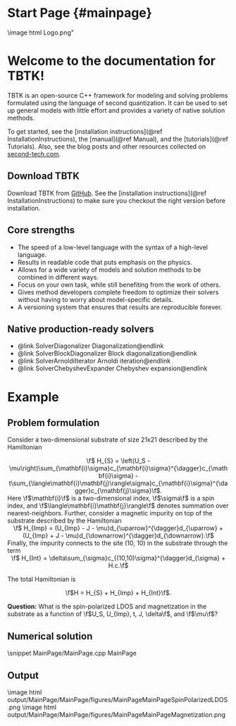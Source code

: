 # Start Page {#mainpage}

\image html Logo.png"

# Welcome to the documentation for TBTK!
TBTK is an open-source C++ framework for modeling and solving problems formulated using the language of second quantization.
It can be used to set up general models with little effort and provides a variety of native solution methods.

To get started, see the [installation instructions](@ref InstallationInstructions), the [manual](@ref Manual), and the [tutorials](@ref Tutorials).
Also, see the blog posts and other resources collected on [second-tech.com](http://second-tech.com/wordpress/index.php/tbtk/).

## Download TBTK
Download TBTK from [GitHub](https://github.com/dafer45/TBTK).
See the [installation instructions](@ref InstallationInstructions) to make sure you checkout the right version before installation.

## Core strengths
- The speed of a low-level language with the syntax of a high-level language.
- Results in readable code that puts emphasis on the physics.
- Allows for a wide variety of models and solution methods to be combined in different ways.
- Focus on your own task, while still benefiting from the work of others.
- Gives method developers complete freedom to optimize their solvers without having to worry about model-specific details.
- A versioning system that ensures that results are reproducible forever.

## Native production-ready solvers
- @link SolverDiagonalizer Diagonalization@endlink
- @link SolverBlockDiagonalizer Block diagonalization@endlink
- @link SolverArnoldiIterator Arnoldi iteration@endlink
- @link SolverChebyshevExpander Chebyshev expansion@endlink

# Example
## Problem formulation
Consider a two-dimensional substrate of size 21x21 described by the Hamiltonian
<center>\f$ H_{S} = \left(U_S - \mu\right)\sum_{\mathbf{i}\sigma}c_{\mathbf{i}\sigma}^{\dagger}c_{\mathbf{i}\sigma} - t\sum_{\langle\mathbf{i}\mathbf{j}\rangle\sigma}c_{\mathbf{i}\sigma}^{\dagger}c_{\mathbf{j}\sigma}\f$.</center>
Here \f$\mathbf{i}\f$ is a two-dimensional index, \f$\sigma\f$ is a spin index, and \f$\langle\mathbf{i}\mathbf{j}\rangle\f$ denotes summation over nearest-neighbors.
Further, consider a magnetic impurity on top of the substrate described by the Hamiltonian
<center>\f$ H_{Imp} = (U_{Imp} - J - \mu)d_{\uparrow}^{\dagger}d_{\uparrow} + (U_{Imp} + J - \mu)d_{\downarrow}^{\dagger}d_{\downarrow}.\f$</center>
Finally, the impurity connects to the site (10, 10) in the substrate through the term
<center>\f$ H_{Int} = \delta\sum_{\sigma}c_{(10,10)\sigma}^{\dagger}d_{\sigma} + H.c.\f$</center>

The total Hamiltonian is
<center>\f$H = H_{S} + H_{Imp} + H_{Int}\f$.</center>

<!--<img src="MainPageModel.png" style="max-width: 800px" />  
<i>A magnetic impurity on top of a square lattice. Image generated using the built in RayTracer (currently in experimental development stage).</i>  -->

<b>Question:</b> What is the spin-polarized LDOS and magnetization in the substrate as a function of \f$U_S, U_{Imp}, t, J, \delta\f$, and \f$\mu\f$?

## Numerical solution
\snippet MainPage/MainPage.cpp MainPage
## Output
\image html output/MainPage/MainPage/figures/MainPageMainPageSpinPolarizedLDOS.png
\image html output/MainPage/MainPage/figures/MainPageMainPageMagnetization.png
